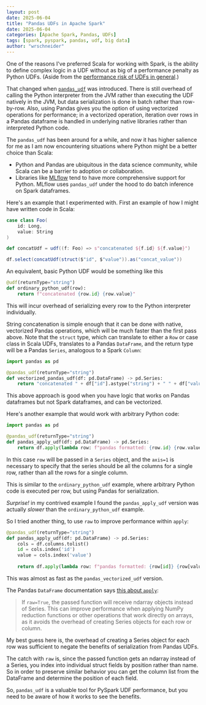 ```yaml
---
layout: post
date: 2025-06-04
title: "Pandas UDFs in Apache Spark"
date: 2025-06-04
categories: [Apache Spark, Pandas, UDFs]
tags: [spark, pyspark, pandas, udf, big data]
author: "wrschneider"
---
```

One of the reasons I've preferred Scala for working with Spark, is the ability to define complex logic in a UDF without as big of a performance penalty as Python UDFs.  (Aside from the [performance risk of UDFs in general](../2025-05-23-udf-performance.md).)

That changed when [`pandas_udf`](https://spark.apache.org/docs/3.5.6/api/python/reference/pyspark.sql/api/pyspark.sql.functions.pandas_udf.html) 
was introduced.  There is still overhead of calling the Python interpreter from the JVM rather than executing the UDF
natively in the JVM, but data serialization is done in batch rather than row-by-row.  Also, using Pandas gives you the option of using vectorized
operations for performance; in a vectorized operation, iteration over rows in a Pandas dataframe is handled in underlying native libraries rather than
interpreted Python code.

The `pandas_udf` has been around for a while, and now it has higher salience for me as I am now encountering situations where Python might be
a better choice than Scala:

- Python and Pandas are ubiquitous in the data science community, while Scala can be a barrier to adoption or collaboration.
- Libraries like [MLflow](https://docs.databricks.com/aws/en/machine-learning/model-inference/dl-model-inference) tend to have more comprehensive support for Python. MLflow uses `pandas_udf` under the hood to do batch inference on Spark dataframes.

Here's an example that I experimented with.  First an example of how I might have written code in Scala:

```scala
case class Foo(
    id: Long,
    value: String
)

def concatUdf = udf((f: Foo) => s"concatenated ${f.id} ${f.value}")

df.select(concatUdf(struct($"id", $"value")).as("concat_value"))
```

An equivalent, basic Python UDF would be something like this

```python
@udf(returnType="string")
def ordinary_python_udf(row):
    return f"concatenated {row.id} {row.value}"
```

This will incur overhead of serializing every row to the Python interpreter individually.

String concatenation is simple enough that it can be done with native, vectorized Pandas operations, which will be much faster than
the first pass above.  Note that the `struct` type, which can translate to either a `Row` or case class in Scala UDFs, translates to a Pandas `DataFrame`, and
the return type will be a Pandas `Series`, analogous to a Spark `Column`:

```python
import pandas as pd

@pandas_udf(returnType="string")
def vectorized_pandas_udf(df: pd.DataFrame) -> pd.Series:
    return "concatenated " + df["id"].astype("string") + " " + df["value"].astype("string")
```

This above approach is good when you have logic that works on Pandas dataframes but not Spark dataframes, and can be vectorized.

Here's another example that would work with arbitrary Python code:

```python
import pandas as pd

@pandas_udf(returnType="string")
def pandas_apply_udf(df: pd.DataFrame) -> pd.Series:
    return df.apply(lambda row: f"pandas formatted: {row.id} {row.value}", axis=1)
```

In this case `row` will be passed in a `Series` object, and the `axis=1` is necessary to specify that the series should be all
the columns for a single row, rather than all the rows for a single column.

This is similar to the `ordinary_python_udf` example, where arbitrary Python code is executed per row, but using Pandas for serialization.

*Surprise!* in my contrived example I found the `pandas_apply_udf` version was actually *slower* than the `ordinary_python_udf` example.

So I tried another thing, to use `raw` to improve performance within `apply`:

```python
@pandas_udf(returnType="string")
def pandas_apply_udf(df: pd.DataFrame) -> pd.Series:
    cols = df.columns.tolist()
    id = cols.index('id')
    value = cols.index('value')
    
    return df.apply(lambda row: f"pandas formatted: {row[id]} {row[value]}", axis=1, raw=True)
```

This was almost as fast as the `pandas_vectorized_udf` version.

The Pandas `DataFrame` documentation says [this about `apply`](https://pandas.pydata.org/pandas-docs/stable/reference/api/pandas.DataFrame.apply.html): 
> If `raw=True`, the passed function will receive ndarray objects instead of Series. This can improve performance when applying NumPy reduction functions or 
> other operations that work directly on arrays, as it avoids the overhead of creating Series objects for each row or column.

My best guess here is, the overhead of creating a Series object for each row was sufficient to negate
the benefits of serialization from Pandas UDFs.

The catch with `raw` is, since the passed function gets an ndarray instead of a Series, you index into individual struct fields by position rather
than name.  So in order to preserve similar behavior you can get the column list from the DataFrame and determine the position of each
field.

So, `pandas_udf` is a valuable tool for PySpark UDF performance, but you need to be aware of how it works to see the benefits.
